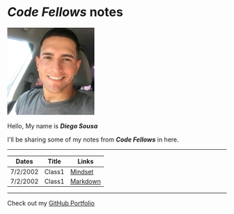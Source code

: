 # **_Code Fellows_ notes**

![Me](profile.jpeg)

Hello, My name is **_Diego Sousa_**

I'll be sharing some of my notes from **_Code Fellows_** in here.

---

|  Dates    | Title |  Links |
| ----------- | ----------- | ----------- |
|    7/2/2002   |   Class1 |  [Mindset](mindset-notes.md) |
|   7/2/2002 |    Class1     |  [Markdown](Markdown.md)  |

---

Check out my [GitHub Portfolio](https://github.com/dmenezessousa/)
